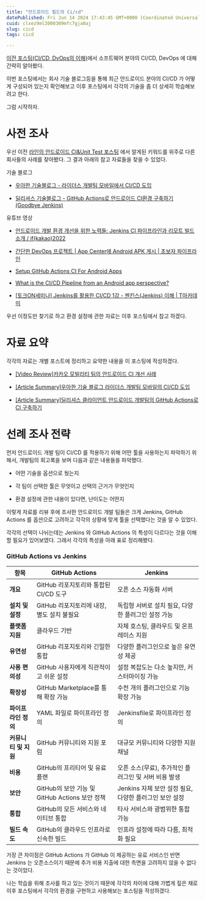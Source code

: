 ```yaml
---
title: "안드로이드 필드의 Ci/cd"
datePublished: Fri Jun 14 2024 17:43:45 GMT+0000 (Coordinated Universal Time)
cuid: clxez9ml3000309mfc7gja0aj
slug: cicd
tags: cicd

---
```


[이전 포스팅(CI/CD, DvOps의 이해)](https://hashnode.com/post/clxe9dwbg000j09l2cuhfb021)에서 소프트웨어 분야의 CI/CD, DevOps 에 대해 간략히 알아봤다.

이번 포스팅에서는 회사 기술 블로그등을 통해 최근 안드로이드 분야의 CI/CD 가 어떻게 구성되어 있는지 확인해보고 이후 포스팅에서 각각의 기술을 좀 더 상세히 학습해보려고 한다.

그럼 시작하자.

# 사전 조사

우선 이전 [라인의 안드로이드 CI&Unit Test 포스팅](https://hashnode.com/post/clxe6apz7000a09l59upebyzm) 에서 알게된 키워드를 위주로 다른 회사들의 사례를 찾아봤다. 그 결과 아래의 참고 자료들을 찾을 수 있었다.

기술 블로그

* [우아한 기술블로그 - 라이더스 개발팀 모바일에서 CI/CD 도입](https://techblog.woowahan.com/2579/)
    
* [딜리셔스 기술블로그 - GitHub Actions로 안드로이드 CI환경 구축하기 (Goodbye Jenkins)](https://dealicious-inc.github.io/2021/03/30/android-ci-with-actions.html)
    

유튜브 영상

* [안드로이드 개발 환경 개선을 위한 노력들: Jenkins CI 파이프라인과 리모트 빌드 소개 / if(kakao)2022](https://www.youtube.com/watch?v=YXi0eipXBKk)
    
* [간단한 DevOps 프로젝트 | App Center에 Android APK 게시 | 초보자 파이프라인](https://www.youtube.com/watch?v=KgH0QzMHXLs)
    
* [Setup GitHub Actions CI For Android Apps](https://www.youtube.com/watch?v=lmjQFn-lQWc)
    
* [What is the CI/CD Pipeline from an Android app perspective?](https://www.youtube.com/watch?v=4nVRJ9ulKJQ)
    
* [\[토크ON세미나\] Jenkins를 활용한 CI/CD 1강 - 젠킨스(Jenkins) 이해 | T아카데미](https://www.youtube.com/watch?v=JPDKLgX5bRg)
    

우선 이정도만 찾기로 하고 환경 설정에 관한 자료는 이후 포스팅에서 참고 하겠다.

# 자료 요약

각각의 자료는 개별 포스트에 정리하고 요약한 내용을 이 포스팅에 작성하겠다.

* [\[Video Review\]카카오 모빌리티 팀의 안드로이드 CI 개선 사례](https://hashnode.com/post/clxee2iiu000q09lcfqnfc1r4)
    
* [\[Article Summary\]우아한 기술 블로그 라이더스 개발팀 모바일의 CI/CD 도입](https://hashnode.com/post/clxeglhph000209lcao3q2znv)
    
* [\[Article Summary\]딜리셔스 클라이언트 안드로이드 개발팀의 GitHub Actions로 CI 구축하기](https://hashnode.com/post/clxexajhh000208lha9anfsl1)
    

# 선례 조사 전략

먼저 안드로이드 개발 팀이 CI/CD 를 적용하기 위해 어떤 툴을 사용하는지 파악하기 위해서, 개발팀의 회고록을 보며 다음과 같은 내용들을 파악했다.

* 어떤 기술을 옵션으로 뒀는지
    
* 각 팀이 선택한 툴은 무엇이고 선택의 근거가 무엇인지
    
* 환경 설정에 관한 내용이 있다면, 난이도는 어떤지
    

이렇게 자료를 리뷰 후에 조사한 안드로이드 개발 팀들은 크게 Jenkins, GitHub Actions 를 옵션으로 고려하고 각각의 상황에 맞게 툴을 선택했다는 것을 알 수 있었다.

각각의 선택이 나뉘는데는 Jenkins 와 GitHub Actions 의 특성이 다르다는 것을 이해할 필요가 있어보였다. 그래서 각각의 특성을 아래 표로 정리해봤다.

### GitHub Actions vs Jenkins

| **항목** | **GitHub Actions** | **Jenkins** |
| --- | --- | --- |
| **개요** | GitHub 리포지토리와 통합된 CI/CD 도구 | 오픈 소스 자동화 서버 |
| **설치 및 설정** | GitHub 리포지토리에 내장, 별도 설치 불필요 | 독립형 서버로 설치 필요, 다양한 플러그인 설정 가능 |
| **플랫폼 지원** | 클라우드 기반 | 자체 호스팅, 클라우드 및 온프레미스 지원 |
| **유연성** | GitHub 리포지토리와 긴밀한 통합 | 다양한 플러그인으로 높은 유연성 제공 |
| **사용 편의성** | GitHub 사용자에게 직관적이고 쉬운 설정 | 설정 복잡도는 다소 높지만, 커스터마이징 가능 |
| **확장성** | GitHub Marketplace를 통해 확장 가능 | 수천 개의 플러그인으로 기능 확장 가능 |
| **파이프라인 정의** | YAML 파일로 파이프라인 정의 | Jenkinsfile로 파이프라인 정의 |
| **커뮤니티 및 지원** | GitHub 커뮤니티와 지원 포럼 | 대규모 커뮤니티와 다양한 지원 채널 |
| **비용** | GitHub의 프리티어 및 유료 플랜 | 오픈 소스(무료), 추가적인 플러그인 및 서버 비용 발생 |
| **보안** | GitHub의 보안 기능 및 GitHub Actions 보안 정책 | Jenkins 자체 보안 설정 필요, 다양한 플러그인 보안 설정 |
| **통합** | GitHub의 모든 서비스와 네이티브 통합 | 타사 서비스와 광범위한 통합 가능 |
| **빌드 속도** | GitHub의 클라우드 인프라로 신속한 빌드 | 인프라 설정에 따라 다름, 최적화 필요 |

가장 큰 차이점은 GitHub Actions 가 GitHub 이 제공하는 유료 서비스인 반면 Jenkins 는 오픈소스이기 때문에 추가 비용 지출에 대한 측면을 고려하지 않을 수 없다는 것이었다.

나는 학습을 위해 조사를 하고 있는 것이기 때문에 각각의 차이에 대해 가볍게 짚은 채로 이후 포스팅에서 각각의 환경을 구현하고 사용해보는 포스팅을 작성하겠다.